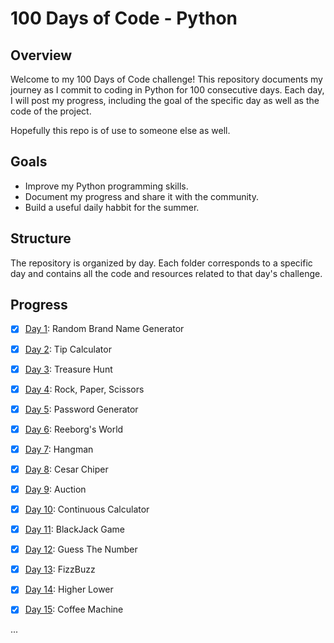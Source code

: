 # 100 Days of Code - Python
## Overview
Welcome to my 100 Days of Code challenge! This repository documents my journey as I commit to coding in Python for 100 consecutive days. Each day, I will post my progress, including the goal of the specific day as well as the code of the project.

Hopefully this repo is of use to someone else as well.

## Goals
* Improve my Python programming skills.
* Document my progress and share it with the community.
* Build a useful daily habbit for the summer.

## Structure
The repository is organized by day. Each folder corresponds to a specific day and contains all the code and resources related to that day's challenge.

## Progress

- [x] [Day 1](https://github.com/batamladen/100-Days-Of-Python/tree/main/Day1): Random Brand Name Generator
- [x] [Day 2](https://github.com/batamladen/100-Days-Of-Python/tree/main/Day2): Tip Calculator
- [x] [Day 3](https://github.com/batamladen/100-Days-Of-Python/tree/main/Day3): Treasure Hunt
- [x] [Day 4](https://github.com/batamladen/100-Days-Of-Python/tree/main/Day4): Rock, Paper, Scissors
- [x] [Day 5](https://github.com/batamladen/100-Days-Of-Python/tree/main/Day5): Password Generator
- [x] [Day 6](https://github.com/batamladen/100-Days-Of-Python/tree/main/Day6): Reeborg's World
- [x] [Day 7](https://github.com/batamladen/100-Days-Of-Python/tree/main/Day7): Hangman
- [x] [Day 8](https://github.com/batamladen/100-Days-Of-Python/tree/main/Day8): Cesar Chiper
- [x] [Day 9](https://github.com/batamladen/100-Days-Of-Python/tree/main/Day9): Auction
- [x] [Day 10](https://github.com/batamladen/100-Days-Of-Python/tree/main/Day10): Continuous Calculator
- [x] [Day 11](https://github.com/batamladen/100-Days-Of-Python/tree/main/Day11): BlackJack Game
- [x] [Day 12](https://github.com/batamladen/100-Days-Of-Python/tree/main/Day12): Guess The Number
- [x] [Day 13](https://github.com/batamladen/100-Days-Of-Python/tree/main/Day13): FizzBuzz
- [x] [Day 14](https://github.com/batamladen/100-Days-Of-Python/tree/main/Day14): Higher Lower
- [x] [Day 15](https://github.com/batamladen/100-Days-Of-Python/tree/main/Day15): Coffee Machine


...

